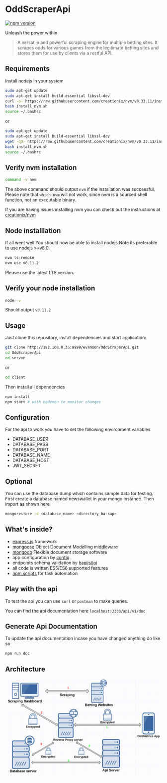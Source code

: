 # OddScraperApi

[![npm version](https://badge.fury.io/js/npm.svg)](https://badge.fury.io/js/npm)

Unleash the power within

> A versatile and powerful scraping engine for multiple betting sites. It scrapes odds for various games from the legitimate betting sites and stores them for use by clients via a restful API.

## Requirements

Install nodejs in your system

```bash
sudo apt-get update
sudo apt-get install build-essential libssl-dev
curl -o- https://raw.githubusercontent.com/creationix/nvm/v0.33.11/install.sh | bash
bash install_nvm.sh
source ~/.bashrc
```

or

```bash
sudo apt-get update
sudo apt-get install build-essential libssl-dev
wget -qO- https://raw.githubusercontent.com/creationix/nvm/v0.33.11/install.sh | bash
bash install_nvm.sh
source ~/.bashrc
```

## Verify nvm installation

```bash
command -v nvm
```

The above command should output `nvm` if the installation was successful. Please note that
`which nvm` will not work, since nvm is a sourced shell function, not an executable binary.

If you are having issues installing nvm you can check out the instructions at [creationix/nvm](https://github.com/creationix/nvm)

## Node installlation

If all went well.You should now be able to install nodejs.Note its preferable to use nodejs >=v8.0.

```bash
nvm ls-remote
nvm use v8.11.2
```

Please use the latest LTS version.

## Verify your node installation

```bash
node -v
```

Should output `v8.11.2`

## Usage

Just clone this repository, install dependencies and start application:

```bash
git clone http://192.168.0.35:9999/evanson/OddScraperApi.git
cd OddScraperApi
cd server
```

or

```bash
cd client
```

Then install all dependencies

```bash
npm install
npm start # with nodemon to monitor changes
```

## Configuration

For the api to work you have to set the following environment variables

- DATABASE_USER
- DATABASE_PASS
- DATABASE_PORT
- DATABASE_NAME
- DATABASE_HOST
- JWT_SECRET

## Optional

You can use the database dump which contains sample data for testing.
First create a database named newswallet in your mongo instance. Then
import as shown here

```bash
mongorestore -d <database_name> <directory_backup>
```

## What's inside?

- [express.js](http://expressjs.com) framework
- [mongoose](https://github.com/Automattic/mongoose) Object Document Modelling middleware
- [mongodb](https://www.mongodb.com/) Flexible document storage software
- app configuration by [config](https://github.com/basebandit/NewsWallet/tree/staging/config)
- endpoints schema validation by [hapijs/joi](https://github.com/hapijs/joi)
- all code is written ES5/ES6 supported features
- [npm scripts](https://github.com/basebandit/NewsWallet/blob/staging/package.json#L9) for task automation

## Play with the api

To test the api you can use `curl` or `postman` to make queries.

You can find the api documentation here `localhost:3333/api/v1/doc`

## Generate Api Documentation

To update the api documentation incase you have changed anything do like so

```bash
npm run doc
```

## Architecture

<img src="Architecture.png" alt="Koa middleware framework for nodejs"/>
